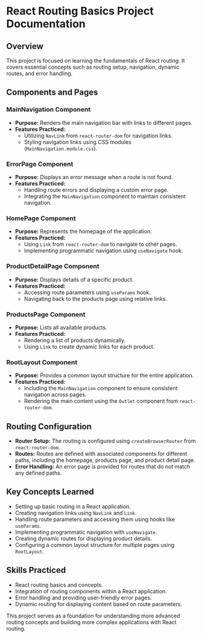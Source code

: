 # React Routing Basics Project Documentation

## Overview
This project is focused on learning the fundamentals of React routing. It covers essential concepts such as routing setup, navigation, dynamic routes, and error handling.

## Components and Pages
### MainNavigation Component
- **Purpose:** Renders the main navigation bar with links to different pages.
- **Features Practiced:**
  - Utilizing `NavLink` from `react-router-dom` for navigation links.
  - Styling navigation links using CSS modules (`MainNavigation.module.css`).

### ErrorPage Component
- **Purpose:** Displays an error message when a route is not found.
- **Features Practiced:**
  - Handling route errors and displaying a custom error page.
  - Integrating the `MainNavigation` component to maintain consistent navigation.

### HomePage Component
- **Purpose:** Represents the homepage of the application.
- **Features Practiced:**
  - Using `Link` from `react-router-dom` to navigate to other pages.
  - Implementing programmatic navigation using `useNavigate` hook.

### ProductDetailPage Component
- **Purpose:** Displays details of a specific product.
- **Features Practiced:**
  - Accessing route parameters using `useParams` hook.
  - Navigating back to the products page using relative links.

### ProductsPage Component
- **Purpose:** Lists all available products.
- **Features Practiced:**
  - Rendering a list of products dynamically.
  - Using `Link` to create dynamic links for each product.

### RootLayout Component
- **Purpose:** Provides a common layout structure for the entire application.
- **Features Practiced:**
  - Including the `MainNavigation` component to ensure consistent navigation across pages.
  - Rendering the main content using the `Outlet` component from `react-router-dom`.

## Routing Configuration
- **Router Setup:** The routing is configured using `createBrowserRouter` from `react-router-dom`.
- **Routes:** Routes are defined with associated components for different paths, including the homepage, products page, and product detail page.
- **Error Handling:** An error page is provided for routes that do not match any defined paths.

## Key Concepts Learned
- Setting up basic routing in a React application.
- Creating navigation links using `NavLink` and `Link`.
- Handling route parameters and accessing them using hooks like `useParams`.
- Implementing programmatic navigation with `useNavigate`.
- Creating dynamic routes for displaying product details.
- Configuring a common layout structure for multiple pages using `RootLayout`.

## Skills Practiced
- React routing basics and concepts.
- Integration of routing components within a React application.
- Error handling and providing user-friendly error pages.
- Dynamic routing for displaying content based on route parameters.

This project serves as a foundation for understanding more advanced routing concepts and building more complex applications with React routing.
